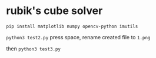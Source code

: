 # rubik's cube solver

`pip install matplotlib numpy opencv-python imutils`

`python3 test2.py`
press space, rename created file to `1.png`

then
`python3 test3.py`
